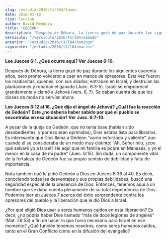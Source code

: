 ```yaml
---
slug: /estudia/2016/t1/l04/lunes
date: 2016-01-18
tipo: leccion
author: David Mendoza
title: "GEDEÓN"
description: "Después de Débora, la tierra gozó de paz durante los siguientes cuarenta  años, pero pronto volvieron a caer en manos de opresores. Esta vez fueron los  madianitas, quienes, con sus aliados, entraban en Israel, y destruían las  plantaciones y robaban el ganado (Juec. 6:3-..."
versiculo: "/versiculo/2016/t1/l04/sabado"
anterior: "/estudia/2016/t1/l04/domingo"
siguiente: "/estudia/2016/t1/l04/martes"
---
```


**Lee Jueces 6:1. ¿Qué ocurre aquí? Ver Jueces 6:10.**

Después de Débora, la tierra gozó de paz durante los siguientes cuarenta años, pero pronto volvieron a caer en manos de opresores. Esta vez fueron los madianitas, quienes, con sus aliados, entraban en Israel, y destruían las plantaciones y robaban el ganado (Juec. 6:3-5). Israel se empobreció grandemente y clamó a Jehová (vers. 6, 7). Se daban cuenta de que los dioses de moda no servían ahora.

**Lee Jueces 6:12 al 16. ¿Qué dijo el ángel de Jehová? ¿Cuál fue la reacción de Gedeón? Este ¿no debería haber sabido por qué el pueblo se encontraba en esa situación? Ver Juec. 6:7-10.**

A pesar de la queja de Gedeón, que no tenía base (habían sido desobedientes, y por eso eran oprimidos), Dios estaba listo para librarlos. Es interesante que Dios llama a Gedeón “varón esforzado y valiente”, aun cuando él se consideraba de un modo muy distinto: “Ah, Señor mío, ¿con qué salvaré yo a Israel? He aquí que mi familia es pobre en Manasés, y yo el menor en la casa de mi padre” (Juec. 6:15). Sin duda, un componente vital de la fortaleza de Gedeón fue su propio sentido de debilidad y falta de importancia.

Nota también qué le pidió Gedeón a Dios en Jueces 6:36 al 40. Es decir, conociendo todas las desventajas y sus propias debilidades, buscó una seguridad especial de la presencia de Dios. Entonces, tenemos aquí a un hombre que se daba cuenta plenamente de su total dependencia de Dios. Podemos leer en Jueces 7 acerca del éxito sorprendente contra los opresores del pueblo y la liberación que le dio Dios a Israel.

¿Por qué eligió Dios usar a seres humanos caídos en esta liberación? Es decir, ¿no podría haber Dios llamado “más de doce legiones de ángeles” (Mat. 26:53) a fin de hacer lo que fuera necesario para Israel en ese momento? ¿Qué función tenemos nosotros, como seres humanos caídos, tanto en el Gran Conflicto como en la difusión del evangelio?
